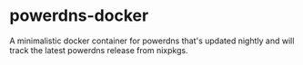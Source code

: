 # powerdns-docker

A minimalistic docker container for powerdns that's updated nightly and will
track the latest powerdns release from nixpkgs.
